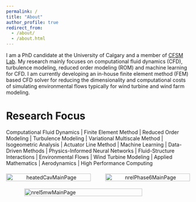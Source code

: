 ```yaml
---
permalink: /
title: "About"
author_profile: true
redirect_from: 
  - /about/
  - /about.html
---
```


I am a PhD candidate at the University of Calgary and a member of [CFSM Lab](https://www.cfsmgroup.com/). My research mainly focuses on computational fluid dynamics (CFD), turbulence modeling, reduced order modeling (ROM) and machine learning for CFD. I am currently developing an in-house finite element method (FEM) based CFD solver for reducing the dimensionality and computational costs of simulating environmental flows typically for wind turbine and wind farm modeling.

Research Focus
======
Computational Fluid Dynamics | Finite Element Method | Reduced Order Modeling | Turbulence Modeling |
Variational Multiscale Method | Isogeometric Analysis | Actuator Line Method | Machine Learning | 
Data-Driven Methods | Physics-Informed Neural Networks | Fluid-Structure Interactions | Environmental Flows |
Wind Turbine Modeling | Applied Mathematics | Aerodynamics | High Performance Computing

<div style="display: flex; justify-content: center; gap: 40px; margin-top: 20px;">
    <div style="text-align: center; flex: 1;">
        <img src="/files/gifs/phi_vFineMesh_Ra1e9.gif" alt="heatedCavMainPage" style="width: 100%; max-width: 500px; height: auto;">
    </div>
    <div style="text-align: center; flex: 1;">
        <img src="/files/gifs/fom_nrelPhaseVI_qCrit_comp.gif" alt="nrelPhase6MainPage" style="width: 100%; max-width: 500px; height: auto;">
    </div>
</div>

<div style="display: flex; justify-content: center; margin-top: 20px;">
    <img src="/files/gifs/fom_nrel5mw_vortMag.gif" alt="nrel5mwMainPage" style="width: 80%; max-width: 800px; height: auto;">
</div>